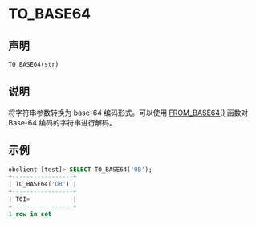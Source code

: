 # TO_BASE64

## 声明

```sql
TO_BASE64(str)
```

## 说明

将字符串参数转换为 base-64 编码形式。可以使用 [FROM_BASE64()](54.FROM_BASE64.md) 函数对 Base-64 编码的字符串进行解码。

## 示例

```sql
obclient [test]> SELECT TO_BASE64('OB');
+-----------------+
| TO_BASE64('OB') |
+-----------------+
| T0I=            |
+-----------------+
1 row in set
```

